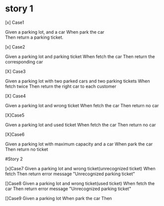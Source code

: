 # story 1
[x] Case1  

Given a parking lot, and a car
When park the car  
Then return a parking ticket. 

[x] Case2

Given a parking lot and parking ticket 
When fetch the car
Then return the corresponding car 

[X] Case3

Given a parking lot with two parked cars and two parking tickets
When fetch twice
Then return the right car to each customer

[X] Case4

Given a parking lot and wrong ticket
When fetch the car
Then return no car

[X]Case5

Given a parking lot and used ticket
When fetch the car
Then return no car

[X]Case6

Given a parking lot with maximum capacity and a car 
When park the car
Then return no ticket

#Story 2

[x]Case7
Given a parking lot and wrong ticket(unrecognized ticket)
When fetch
Then return error message "Unrecognized parking ticket"

[]Case8
Given a parking lot and wrong ticket(used ticket)
When fetch the car
Then return error message "Unrecognized parking ticket"

[]Case9
Given a parking lot 
When park the car
Then




